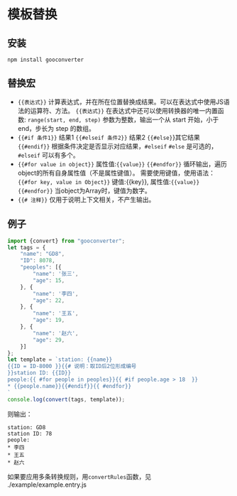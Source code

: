 # 模板替换

## 安装

`npm install gooconverter`

## 替换宏

* `{{表达式}}`
    计算表达式，并在所在位置替换成结果。可以在表达式中使用JS语法的运算符、方法。
    `{{表达式}}`
    在表达式中还可以使用转换器的唯一内置函数:
    `range(start, end, step)`
    参数为整数，输出一个从 start 开始，小于end，步长为 step 的数组。
* `{{#if 条件1}}` 结果1 `{{#elseif 条件2}}` 结果2 `{{#else}`}其它结果 `{{#endif}}`
    根据条件决定是否显示对应结果，`#elseif` `#else` 是可选的，`#elseif` 可以有多个。
* `{{#for value in object}}` 属性值:`{{value}}` `{{#endfor}}`
    循环输出，遍历object的所有自身属性值（不是属性键值）。
    需要使用键值，使用语法： `{{#for key, value in Object}}` 键值:{{key}}, 属性值:`{{value}}` `{{#endfor}}`
    当object为Array时，键值为数字。
* `{{# 注释}}`
    仅用于说明上下文相关，不产生输出。

## 例子

```javascript
import {convert} from "gooconverter";
let tags = {
    "name": "GD8",
    "ID": 8078,
    "peoples": [{
        "name": '张三',
        "age": 15,
    }, {
        "name": '李四',
        "age": 22,
    }, {
        "name": '王五',
        "age": 19,
    }, {
        "name": '赵六',
        "age": 29,
    }]
};
let template = `station: {{name}}
{{ID = ID-8000 }}{{# 说明：取ID后2位形成编号
}}station ID: {{ID}}
people:{{ #for people in peoples}}{{ #if people.age > 18  }}
* {{people.name}}{{#endif}}{{ #endfor}}
`
console.log(convert(tags, template));
```

则输出：

```plaintext
station: GD8
station ID: 78
people:
* 李四
* 王五
* 赵六
```

如果要应用多条转换规则，用`convertRules`函数，见 ./example/example.entry.js
